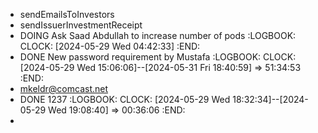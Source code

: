 - sendEmailsToInvestors
- sendIssuerInvestmentReceipt
- DOING Ask Saad Abdullah to increase number of pods
  :LOGBOOK:
  CLOCK: [2024-05-29 Wed 04:42:33]
  :END:
- DONE New password requirement by Mustafa
  :LOGBOOK:
  CLOCK: [2024-05-29 Wed 15:06:06]--[2024-05-31 Fri 18:40:59] =>  51:34:53
  :END:
- mkeldr@comcast.net
- DONE 1237
  :LOGBOOK:
  CLOCK: [2024-05-29 Wed 18:32:34]--[2024-05-29 Wed 19:08:40] =>  00:36:06
  :END:
-